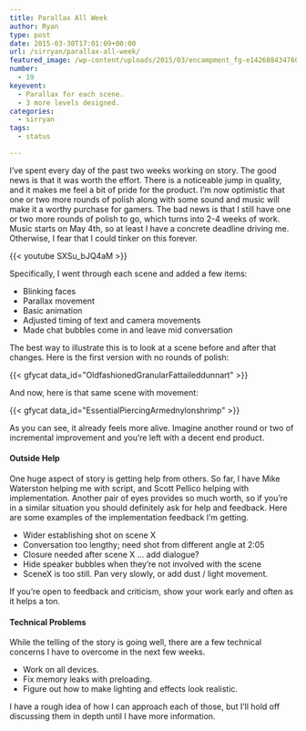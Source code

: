 ```yaml
---
title: Parallax All Week
author: Ryan
type: post
date: 2015-03-30T17:01:09+00:00
url: /sirryan/parallax-all-week/
featured_image: /wp-content/uploads/2015/03/encampment_fg-e1426884347607.png
number:
  - 19
keyevent:
  - Parallax for each scene.
  - 3 more levels designed.
categories:
  - sirryan
tags:
  - status

---
```

I&#8217;ve spent every day of the past two weeks working on story. The good news is that it was worth the effort. There is a noticeable jump in quality, and it makes me feel a bit of pride for the product. I&#8217;m now optimistic that one or two more rounds of polish along with some sound and music will make it a worthy purchase for gamers. The bad news is that I still have one or two more rounds of polish to go, which turns into 2-4 weeks of work. Music starts on May 4th, so at least I have a concrete deadline driving me. Otherwise, I fear that I could tinker on this forever.
<!--more-->

<div class="inlineimg">
  {{< youtube SXSu_bJQ4aM >}}
</div>

Specifically, I went through each scene and added a few items:

  * Blinking faces
  * Parallax movement
  * Basic animation
  * Adjusted timing of text and camera movements
  * Made chat bubbles come in and leave mid conversation

The best way to illustrate this is to look at a scene before and after that changes. Here is the first version with no rounds of polish:

<div class="inlineimg">
  {{< gfycat data_id="OldfashionedGranularFattaileddunnart" >}}
</div>

And now, here is that same scene with movement:

<div class="inlineimg">
  {{< gfycat data_id="EssentialPiercingArmednylonshrimp" >}}
</div>

As you can see, it already feels more alive. Imagine another round or two of incremental improvement and you&#8217;re left with a decent end product.

#### Outside Help

One huge aspect of story is getting help from others. So far, I have Mike Waterston helping me with script, and Scott Pellico helping with implementation. Another pair of eyes provides so much worth, so if you&#8217;re in a similar situation you should definitely ask for help and feedback. Here are some examples of the implementation feedback I&#8217;m getting.

  * Wider establishing shot on scene X
  * Conversation too lengthy; need shot from different angle at 2:05
  * Closure needed after scene X &#8230; add dialogue?
  * Hide speaker bubbles when they&#8217;re not involved with the scene
  * SceneX is too still. Pan very slowly, or add dust / light movement.

If you&#8217;re open to feedback and criticism, show your work early and often as it helps a ton.

#### Technical Problems

While the telling of the story is going well, there are a few technical concerns I have to overcome in the next few weeks.

  * Work on all devices.
  * Fix memory leaks with preloading.
  * Figure out how to make lighting and effects look realistic.

I have a rough idea of how I can approach each of those, but I&#8217;ll hold off discussing them in depth until I have more information.